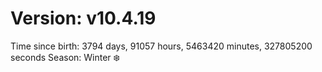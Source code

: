 # Version: v10.4.19
Time since birth: 3794 days, 91057 hours, 5463420 minutes, 327805200 seconds
Season: Winter ❄️
